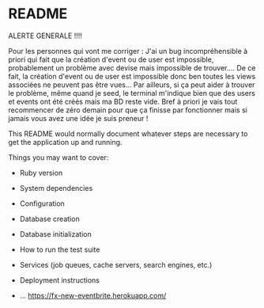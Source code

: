 # README

ALERTE GENERALE !!!!

Pour les personnes qui vont me corriger : 
J'ai un bug incompréhensible à priori qui fait que la création d'event ou de user est impossible, probablement un problème avec devise mais impossible de trouver....
De ce fait, la création d'event ou de user est impossible donc ben toutes les views associées ne peuvent pas être vues...
Par ailleurs, si ça peut aider à trouver le problème, même quand je seed, le terminal m'indique bien que des users et events ont été créés mais ma BD reste vide.
Bref à priori je vais tout recommencer de zéro demain pour que ça finisse par fonctionner mais si jamais vous avez une idée je suis preneur !






This README would normally document whatever steps are necessary to get the
application up and running.

Things you may want to cover:

* Ruby version

* System dependencies

* Configuration

* Database creation

* Database initialization

* How to run the test suite

* Services (job queues, cache servers, search engines, etc.)

* Deployment instructions

* ...
https://fx-new-eventbrite.herokuapp.com/
